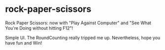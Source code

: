# rock-paper-scissors
Rock Paper Scissors: now with "Play Against Computer" and "See What You're Doing without hitting F12"!

Simple UI. The RoundCounting really tripped me up. Nevertheless, hope you have fun and Win! 